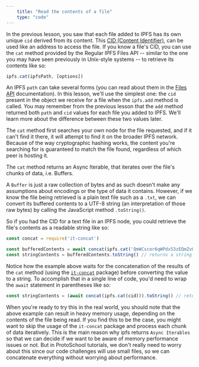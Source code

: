 ```yaml
---
    title: "Read the contents of a file"
    type: "code"
---
```


In the previous lesson, you saw that each file added to IPFS has its own unique `cid` derived from its content. This [CID (Content Identifier)](https://proto.school/#/data-structures/04), can be used like an address to access the file. If you know a file's CID, you can use the `cat` method provided by the Regular IPFS Files API -- similar to the one you may have seen previously in Unix-style systems -- to retrieve its contents like so:

```javascript
ipfs.cat(ipfsPath, [options])
```

An IPFS `path` can take several forms (you can read about them in the [Files API](https://github.com/ipfs/interface-js-ipfs-core/blob/master/SPEC/FILES.md#cat) documentation). In this lesson, we'll use the simplest one: the `cid` present in the object we receive for a file when the `ipfs.add` method is called. You may remember from the previous lesson that the `add` method returned both `path` and `cid` values for each file you added to IPFS. We'll learn more about the difference between these two values later.

The `cat` method first searches your own node for the file requested, and if it can't find it there, it will attempt to find it on the broader IPFS network. Because of the way cryptographic hashing works, the content you're searching for is guaranteed to match the file found, regardless of which peer is hosting it.

The `cat` method returns an Async Iterable, that iterates over the file's chunks of data, i.e. Buffers.

A `Buffer` is just a raw collection of bytes and as such doesn't make any assumptions about encodings or the type of data it contains. However, if we know the file being retrieved is a plain text file such as a `.txt`, we can convert its buffered contents to a UTF-8 string (an interpretation of those raw bytes) by calling the JavaScript method `.toString()`.

So if you had the CID for a text file in an IPFS node, you could retrieve the file's contents as a readable string like so:

```javascript
const concat = require('it-concat')

const bufferedContents = await concat(ipfs.cat('QmWCscor6qWPdx53zEQmZvQvuWQYxx1ARRCXwYVE4s9wzJ')) // returns a Buffer
const stringContents = bufferedContents.toString() // returns a string
```

Notice how the example above waits for the concatenation of the results of the `cat` method (using the [`it-concat`](https://www.npmjs.com/package/it-concat) package) before converting the value to a string. To accomplish that in a single line of code, you'd need to wrap the `await` statement in parentheses like so:

```javascript
const stringContents = (await concat(ipfs.cat(cid))).toString() // returns a string
```

When you're ready to try this in the real world, you should note that the above example can result in heavy memory usage, depending on the contents of the file being read. If you find this to be the case, you might want to skip the usage of the `it-concat` package and process each chunk of data iteratively.
This is the main reason why ipfs returns `Async Iterables` so that we can decide if we want to be aware of memory performance issues or not.
But in ProtoSchool tutorials, we don't really need to worry about this since our code challenges will use small files, so we can concatenate everything without worrying about performance.
